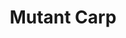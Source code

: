 ---
templateKey: blog-post
featuredpost: false
featuredimage: /assets/Mutant_Carp.png
title: Mutant Carp
description: Fish|Legendary
testfield: 1364
---